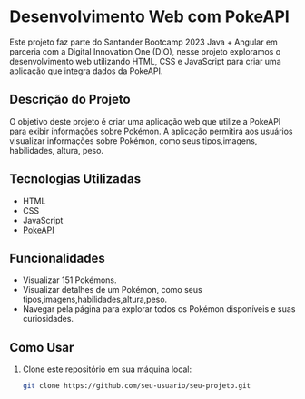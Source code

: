 
# Desenvolvimento Web com PokeAPI

Este projeto faz parte do Santander Bootcamp 2023 Java + Angular em parceria com a Digital Innovation One (DIO), nesse projeto exploramos o desenvolvimento web utilizando HTML, CSS e JavaScript para criar uma aplicação que integra dados da PokeAPI.

## Descrição do Projeto

O objetivo deste projeto é criar uma aplicação web que utilize a PokeAPI para exibir informações sobre Pokémon. A aplicação permitirá aos usuários visualizar informações sobre Pokémon, como seus tipos,imagens, habilidades, altura, peso.

## Tecnologias Utilizadas

- HTML
- CSS
- JavaScript
- [PokeAPI](https://pokeapi.co/api/v2/pokemon)

## Funcionalidades

- Visualizar 151 Pokémons.
- Visualizar detalhes de um Pokémon, como seus tipos,imagens,habilidades,altura,peso.
- Navegar pela página para explorar todos os Pokémon disponíveis e suas curiosidades.

## Como Usar

1. Clone este repositório em sua máquina local:

   ```bash
   git clone https://github.com/seu-usuario/seu-projeto.git
